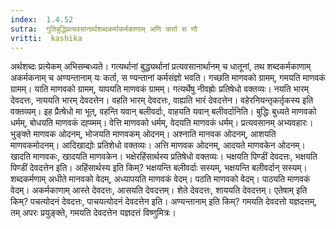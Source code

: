 ```yaml
---
index:  1.4.52
sutra:  गुतिबुद्धिप्रत्यवसानार्थशब्दकर्माकर्मकाणाम् अणि कर्ता स णौ
vritti:  kashika 
---
```


अर्थशब्दः प्रत्येकम् अभिसम्बध्यते। गत्यर्थानां बुद्ध्यर्थानां प्रत्यवसानार्थानम् च धातूनां, तथ शब्दकर्मकाणाम् अकर्मकनाम् च अण्यन्तानाम् यः कर्ता, स ण्यन्तानां कर्मसंज्ञो भवति। गच्छति माणवको ग्रामम्, गमयति माणवकं ग्रामम्। याति माणवको ग्रामम्, यापयति माणवकं ग्रामम्। गत्यर्थेषु नीवह्रोः प्रतिषेधो वक्तव्यः। नयति भारम् देवदत्तः, नाययति भारम् देवदत्तेन। वहति भारम् देवदत्तः, वाह्यति भारं देवदत्तेन। वहेरनियन्तृकर्तृकस्य इति वक्तव्यम्। इह प्रैत्षेधो मा भूत्, वहन्ति यवान् बलीवर्दाः, वाहयति यवान् बलीवर्दानिति। बुद्धिः बुध्यते माणवको धर्मम्, बोधयति माणवकं दह्य्मम्। वेत्ति माणवको धर्मम्, वेदयति माणवकं धर्मम्। प्रत्यवसानम् अभ्यवहारः। भुङ्क्ते माणवक ओदनम्, भोजयति माणवकम् ओदनम्। अश्नाति मानवक ओदनम्, आशयति माणवकमोदनम्। आदिखाद्योः प्रतिशेधो वक्तव्यः। अत्ति माणवक ओदनम्, आदयते माणवकेन ओदनम्। खादति माणवकः, खादयति माणवकेन। भक्षेरहिंसार्थस्य प्रतिषेधो वक्तव्यः। भक्षयति पिण्डीं देवदत्तः, भक्षयति पिण्डीं देवदत्तेन इति। अहिंसार्थस्य इति किम्? भक्षयन्ति बलीवर्दाः सस्यम्, भक्षयन्ति बलीवर्दान् सस्यम्। शब्दकर्मणाम् अधीते मानवको वेदम्, अध्यापयति माणवकं वेदम्। पठति माणवको वेदम्। पाठयति माणवकं वेदम्। अकर्मकाणाम् आस्ते देवदत्तः, आसयति देवदत्तम्। शेते देवदत्तः, शाययति देवदत्तम्। एतेषाम् इति किम्? पचत्योदनं देवदत्तः, पाचयत्योदनं देवदत्तेन इति। अण्यन्तानाम् इति किम्? गमयति देवदत्तो यज्ञदत्तम्, तम् अपरः प्रयुङ्क्ते, गमयति देवदत्तेन यज्ञदत्तं विष्णुमित्रः।

